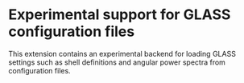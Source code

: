 Experimental support for GLASS configuration files
==================================================

This extension contains an experimental backend for loading GLASS settings
such as shell definitions and angular power spectra from configuration files.
